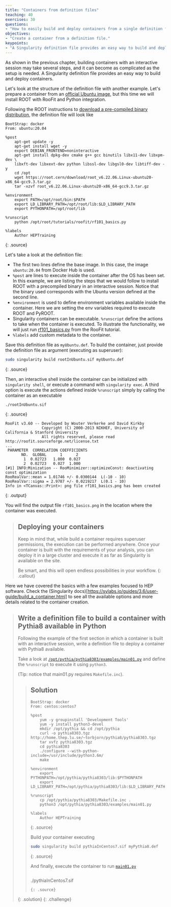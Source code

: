 ```yaml
---
title: "Containers from definition files"
teaching: 40
exercises: 30
questions:
- "How to easily build and deploy containers from a single definition file?"
objectives:
- "Create a container from a definition file."
keypoints:
- "A Singularity definition file provides an easy way to build and deploy containers."
---
```


As shown in the previous chapter, building containers with an interactive session may take several steps, and it can
become as complicated as the setup is needed.
A Singularity definition file provides an easy way to build and deploy containers.

Let's look at the structure of the definition file with another example. Let's prepare a container from an [official
Ubuntu image](https://hub.docker.com/_/ubuntu), but this time we will install ROOT with RooFit and Python integration.


Following the ROOT instructions to
[download a pre-compiled binary distribution](https://root.cern/install/#download-a-pre-compiled-binary-distribution),
the definition file will look like

~~~
BootStrap: docker
From: ubuntu:20.04

%post
    apt-get update -y
    apt-get install wget -y
    export DEBIAN_FRONTEND=noninteractive
    apt-get install dpkg-dev cmake g++ gcc binutils libx11-dev libxpm-dev \
    libxft-dev libxext-dev python libssl-dev libgsl0-dev libtiff-dev -y
    cd /opt
    wget https://root.cern/download/root_v6.22.06.Linux-ubuntu20-x86_64-gcc9.3.tar.gz
    tar -xzvf root_v6.22.06.Linux-ubuntu20-x86_64-gcc9.3.tar.gz

%environment
    export PATH=/opt/root/bin:$PATH
    export LD_LIBRARY_PATH=/opt/root/lib:$LD_LIBRARY_PATH
    export PYTHONPATH=/opt/root/lib

%runscript
    python /opt/root/tutorials/roofit/rf101_basics.py

%labels
    Author HEPTraining
~~~
{: .source}

Let's take a look at the definition file:
* The first two lines define the base image. In this case, the image `ubuntu:20.04` from Docker Hub is used.
* `%post` are lines to execute inside the container after the OS has been set. In this example, we are listing the
steps that we would follow to install ROOT with a precompiled binary in an interactive session.
Notice that the binary used corresponds with the Ubuntu version defined at the second line.
* `%environment` is used to define environment variables available inside the container. Here we are setting the env
variables required to execute ROOT and PyROOT.
* Singularity containers can be executable. `%runscript` define the actions to take when the container is executed.
To illustrate the functionality, we will just run [rf101_basics.py](https://root.cern/doc/master/rf101__basics_8py.html)
from the RooFit tutorial.
* `%labels` add custom metadata to the container.

Save this definition file as `myUbuntu.def`. To build the container, just provide the definition file as argument
(executing as superuser):
~~~bash
sudo singularity build rootInUbuntu.sif myUbuntu.def
~~~
{: .source}

Then, an interactive shell inside the container can be initialized with `singularity shell`, or
execute a command with `singularity exec`. A third option is execute the actions defined inside `%runscript`
simply by calling the container as an executable

~~~bash
./rootInUbuntu.sif
~~~
{: .source}

~~~
RooFit v3.60 -- Developed by Wouter Verkerke and David Kirkby
                Copyright (C) 2000-2013 NIKHEF, University of California & Stanford University
                All rights reserved, please read http://roofit.sourceforge.net/license.txt
...
 PARAMETER  CORRELATION COEFFICIENTS
       NO.  GLOBAL      1      2
        1  0.02723   1.000  0.027
        2  0.02723   0.027  1.000
[#1] INFO:Minization -- RooMinimizer::optimizeConst: deactivating const optimization
RooRealVar::mean = 1.01746 +/- 0.0300144  L(-10 - 10)
RooRealVar::sigma = 2.9787 +/- 0.0219217  L(0.1 - 10)
Info in <TCanvas::Print>: png file rf101_basics.png has been created
~~~
{: .output}

You will find the output file `rf101_basics.png` in the location where the container was executed.

> ## Deploying your containers
> Keep in mind that, while build a container requires superuser permissions, the execution can be performed anywhere.
> Once your container is built with the requirements of your analysis, you can deploy it in a large cluster and execute it
> as far as Singularity is available on the site.
>
> Be smart, and this will open endless possibilities in your workflow.
{: .callout}

Here we have covered the basics with a few examples focused to HEP software.
Check the (Singularity docs)[https://sylabs.io/guides/3.6/user-guide/build_a_container.html] to see all the available
options and more details related to the container creation.

> ## Write a definition file to build a container with Pythia8 available in Python
>
> Following the example of the first section in which a container is built with an interactive session,
> write a definition file to deploy a container with Pythia8 available.
>
> Take a look at
> [`/opt/pythia/pythia8303/examples/main01.py`](https://github.com/alisw/pythia8/blob/master/examples/main01.py)
> and define the `%runscript` to execute it using `python3`.
>
> (Tip: notice that main01.py requires `Makefile.inc`).
>
> > ## Solution
> > ~~~
> > BootStrap: docker
> > From: centos:centos7
> >
> > %post
> >     yum -y groupinstall 'Development Tools'
> >     yum -y install python3-devel
> >     mkdir /opt/pythia && cd /opt/pythia
> >     curl -o pythia8303.tgz http://home.thep.lu.se/~torbjorn/pythia8/pythia8303.tgz
> >     tar xvfz pythia8303.tgz
> >     cd pythia8303
> >     ./configure --with-python-include=/usr/include/python3.6m/
> >     make
> >
> > %environment
> >     export PYTHONPATH=/opt/pythia/pythia8303/lib:$PYTHONPATH
> >     export LD_LIBRARY_PATH=/opt/pythia/pythia8303/lib:$LD_LIBRARY_PATH
> >
> > %runscript
> >     cp /opt/pythia/pythia8303/Makefile.inc .
> >     python3 /opt/pythia/pythia8303/examples/main01.py
> >
> > %labels
> >     Author HEPTraining
> > ~~~
> > {: .source}
> >
> > Build your container executing
> >
> > ~~~bash
> > sudo singularity build pythiaInCentos7.sif myPythia8.def
> > ~~~
> > {: .source}
> >
> > And finally, execute the container to run [`main01.py`](https://github.com/alisw/pythia8/blob/master/examples/main01.py)
> >
>> > ~~~bash
> > ./pythiaInCentos7.sif
> > ~~~
> > {: .source}
> {: .solution}
{: .challenge}
